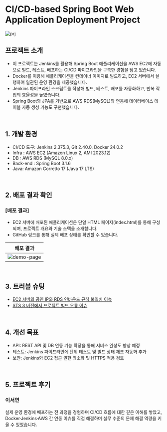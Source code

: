 # CI/CD-based Spring Boot Web Application Deployment Project

![prj](https://github.com/user-attachments/assets/4667af61-bed6-4e5d-a3e0-f7b3dd87a7fa)


## 프로젝트 소개

- 이 프로젝트는 Jenkins를 활용해 Spring Boot 애플리케이션을 AWS EC2에 자동으로 빌드, 테스트, 배포하는 CI/CD 파이프라인을 구축한 경험을 담고 있습니다.
- Docker를 이용해 애플리케이션을 컨테이너 이미지로 빌드하고, EC2 서버에서 실행하여 일관된 운영 환경을 제공했습니다.
- Jenkins 파이프라인 스크립트를 작성해 빌드, 테스트, 배포를 자동화하고, 반복 작업의 효율성을 높였습니다.
- Spring Boot와 JPA를 기반으로 AWS RDS(MySQL)와 연동해 데이터베이스 테이블 자동 생성 기능도 구현했습니다.

<br>

## 1. 개발 환경

- CI/CD 도구: Jenkins 2.375.3, Git 2.40.0, Docker 24.0.2
- Infra : AWS EC2 (Amazon Linux 2, AMI 2023.12)
- DB : AWS RDS (MySQL 8.0.x)
- Back-end : Spring Boot 3.1.6 
- Java: Amazon Corretto 17 (Java 17 LTS)
  
<br>

## 2. 배포 결과 확인

### [배포 결과]
- EC2 서버에 배포된 애플리케이션은 단일 HTML 페이지(index.html)를 통해 구성되며, 프로젝트 개요와 기술 스택을 소개합니다.
- GitHub 링크를 통해 실제 배포 상태를 확인할 수 있습니다.

| 배포 결과 |
|----------|
|![demo-page](https://github.com/user-attachments/assets/4667af61-bed6-4e5d-a3e0-f7b3dd87a7fa)|

<br>

## 3. 트러블 슈팅

- [EC2 서버의 공인 IP와 RDS 인바운드 규칙 불일치 이슈](https://github.com/SEOYEON-a/Dixcord_React/wiki/%ED%8A%B8%EB%9F%AC%EB%B8%94-%EC%8A%88%ED%8C%85_Anotation)
- [STS 3 버전에서 프로젝트 빌드 오류 이슈](https://github.com/SEOYEON-a/Dixcord_React/wiki/%ED%8A%B8%EB%9F%AC%EB%B8%94-%EC%8A%88%ED%8C%85_%EC%83%81%ED%83%9C-%EA%B4%80%EB%A6%AC)

<br>

## 4. 개선 목표

- API: REST API 및 DB 연동 기능 확장을 통해 서비스 완성도 향상 예정
- 테스트: Jenkins 파이프라인에 단위 테스트 및 빌드 상태 체크 자동화 추가
- 보안: Jenkins와 EC2 접근 권한 최소화 및 HTTPS 적용 검토

<br>

## 5. 프로젝트 후기

### 이서연

실제 운영 환경에 배포하는 전 과정을 경험하며 CI/CD 흐름에 대한 깊은 이해를 쌓았고, Docker·Jenkins·AWS 간 연동 이슈를 직접 해결하며 실무 수준의 문제 해결 역량을 키울 수 있었습니다.
